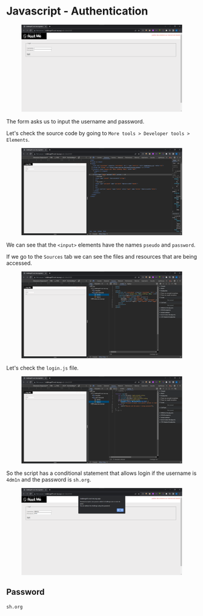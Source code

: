 # Javascript - Authentication

<figure><img src="../../.gitbook/assets/1 (78).png" alt=""><figcaption></figcaption></figure>

The form asks us to input the username and password.

Let's check the source code by going to `More tools > Developer tools > Elements`.

<figure><img src="../../.gitbook/assets/2 (76).png" alt=""><figcaption></figcaption></figure>

We can see that the `<input>` elements have the names `pseudo` and `password`.

If we go to the `Sources` tab we can see the files and resources that are being accessed.&#x20;

<figure><img src="../../.gitbook/assets/3 (67).png" alt=""><figcaption></figcaption></figure>

Let's check the `login.js` file.

<figure><img src="../../.gitbook/assets/4 (54).png" alt=""><figcaption></figcaption></figure>

So the script has a conditional statement that allows login if the username is `4dm1n` and the password is `sh.org`.

<figure><img src="../../.gitbook/assets/5 (52).png" alt=""><figcaption></figcaption></figure>

## Password

```
sh.org
```
